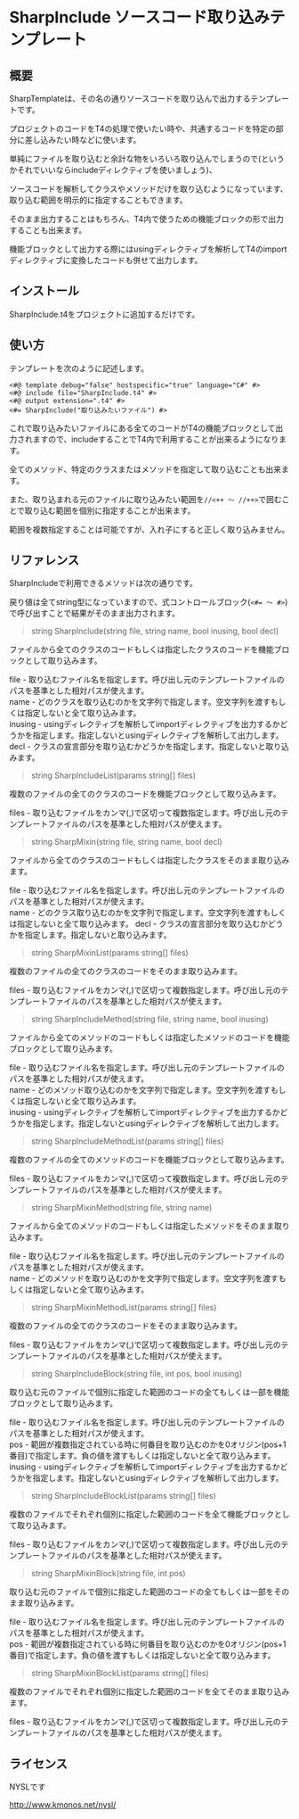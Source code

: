 ﻿SharpInclude    ソースコード取り込みテンプレート
====

概要
----

SharpTemplateは、その名の通りソースコードを取り込んで出力するテンプレートです。

プロジェクトのコードをT4の処理で使いたい時や、共通するコードを特定の部分に差し込みたい時などに使います。

単純にファイルを取り込むと余計な物をいろいろ取り込んでしまうので(というかそれでいいならincludeディレクティブを使いましょう)、

ソースコードを解析してクラスやメソッドだけを取り込むようになっています、取り込む範囲を明示的に指定することもできます。

そのまま出力することはもちろん、T4内で使うための機能ブロックの形で出力することも出来ます。

機能ブロックとして出力する際にはusingディレクティブを解析してT4のimportディレクティブに変換したコードも併せて出力します。


インストール
----

SharpInclude.t4をプロジェクトに追加するだけです。


使い方
----

テンプレートを次のように記述します。

    <#@ template debug="false" hostspecific="true" language="C#" #>
    <#@ include file="SharpInclude.t4" #>
	<#@ output extension=".t4" #>
    <#= SharpInclude("取り込みたいファイル") #>

これで取り込みたいファイルにある全てのコードがT4の機能ブロックとして出力されますので、includeすることでT4内で利用することが出来るようになります。

全てのメソッド、特定のクラスまたはメソッドを指定して取り込むことも出来ます。

また、取り込まれる元のファイルに取り込みたい範囲を```//<++ ～ //++>```で囲むことで取り込む範囲を個別に指定することが出来ます。

範囲を複数指定することは可能ですが、入れ子にすると正しく取り込みません。


リファレンス
----

SharpIncludeで利用できるメソッドは次の通りです。

戻り値は全てstring型になっていますので、式コントロールブロック(```<#= ～ #>```)で呼び出すことで結果がそのまま出力されます。

>string SharpInclude(string file, string name, bool inusing, bool decl)

ファイルから全てのクラスのコードもしくは指定したクラスのコードを機能ブロックとして取り込みます。

file - 取り込むファイル名を指定します。呼び出し元のテンプレートファイルのパスを基準とした相対パスが使えます。<br/>
name - どのクラスを取り込むのかを文字列で指定します。空文字列を渡すもしくは指定しないと全て取り込みます。<br/>
inusing - usingディレクティブを解析してimportディレクティブを出力するかどうかを指定します。指定しないとusingディレクティブを解析して出力します。
decl - クラスの宣言部分を取り込むかどうかを指定します。指定しないと取り込みます。

>string SharpIncludeList(params string[] files)

複数のファイルの全てのクラスのコードを機能ブロックとして取り込みます。

files - 取り込むファイルをカンマ(,)で区切って複数指定します。呼び出し元のテンプレートファイルのパスを基準とした相対パスが使えます。


>string SharpMixin(string file, string name, bool decl)

ファイルから全てのクラスのコードもしくは指定したクラスをそのまま取り込みます。

file - 取り込むファイル名を指定します。呼び出し元のテンプレートファイルのパスを基準とした相対パスが使えます。<br />
name - どのクラス取り込むのかを文字列で指定します。空文字列を渡すもしくは指定しないと全て取り込みます。
decl - クラスの宣言部分を取り込むかどうかを指定します。指定しないと取り込みます。


>string SharpMixinList(params string[] files)

複数のファイルの全てのクラスのコードをそのまま取り込みます。

files - 取り込むファイルをカンマ(,)で区切って複数指定します。呼び出し元のテンプレートファイルのパスを基準とした相対パスが使えます。


>string SharpIncludeMethod(string file, string name, bool inusing)

ファイルから全てのメソッドのコードもしくは指定したメソッドのコードを機能ブロックとして取り込みます。

file - 取り込むファイル名を指定します。呼び出し元のテンプレートファイルのパスを基準とした相対パスが使えます。<br/>
name - どのメソッド取り込むのかを文字列で指定します。空文字列を渡すもしくは指定しないと全て取り込みます。<br/>
inusing - usingディレクティブを解析してimportディレクティブを出力するかどうかを指定します。指定しないとusingディレクティブを解析して出力します。


>string SharpIncludeMethodList(params string[] files)

複数のファイルの全てのメソッドのコードを機能ブロックとして取り込みます。

files - 取り込むファイルをカンマ(,)で区切って複数指定します。呼び出し元のテンプレートファイルのパスを基準とした相対パスが使えます。


>string SharpMixinMethod(string file, string name)

ファイルから全てのメソッドのコードもしくは指定したメソッドをそのまま取り込みます。

file - 取り込むファイル名を指定します。呼び出し元のテンプレートファイルのパスを基準とした相対パスが使えます。<br />
name - どのメソッドを取り込むのかを文字列で指定します。空文字列を渡すもしくは指定しないと全て取り込みます。


>string SharpMixinMethodList(params string[] files)

複数のファイルの全てのクラスのコードをそのまま取り込みます。

files - 取り込むファイルをカンマ(,)で区切って複数指定します。呼び出し元のテンプレートファイルのパスを基準とした相対パスが使えます。


>string SharpIncludeBlock(string file, int pos, bool inusing)

取り込む元のファイルで個別に指定した範囲のコードの全てもしくは一部を機能ブロックとして取り込みます。

file - 取り込むファイル名を指定します。呼び出し元のテンプレートファイルのパスを基準とした相対パスが使えます。<br/>
pos - 範囲が複数指定されている時に何番目を取り込むのかを0オリジン(pos+1番目)で指定します。負の値を渡すもしくは指定しないと全て取り込みます。<br/>
inusing - usingディレクティブを解析してimportディレクティブを出力するかどうかを指定します。指定しないとusingディレクティブを解析して出力します。


>string SharpIncludeBlockList(params string[] files)

複数のファイルでそれぞれ個別に指定した範囲のコードを全て機能ブロックとして取り込みます。

files - 取り込むファイルをカンマ(,)で区切って複数指定します。呼び出し元のテンプレートファイルのパスを基準とした相対パスが使えます。


>string SharpMixinBlock(string file, int pos)

取り込む元のファイルで個別に指定した範囲のコードの全てもしくは一部をそのまま取り込みます。

file - 取り込むファイル名を指定します。呼び出し元のテンプレートファイルのパスを基準とした相対パスが使えます。<br />
pos - 範囲が複数指定されている時に何番目を取り込むのかを0オリジン(pos+1番目)で指定します。負の値を渡すもしくは指定しないと全て取り込みます。


>string SharpMixinBlockList(params string[] files)

複数のファイルでそれぞれ個別に指定した範囲のコードを全てそのまま取り込みます。

files - 取り込むファイルをカンマ(,)で区切って複数指定します。呼び出し元のテンプレートファイルのパスを基準とした相対パスが使えます。


ライセンス
-----

NYSLです

http://www.kmonos.net/nysl/